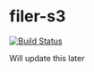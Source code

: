 filer-s3
========

[![Build Status](https://travis-ci.org/mozilla/filer-s3.svg?branch=master)](https://travis-ci.org/mozilla/filer-s3)

Will update this later
